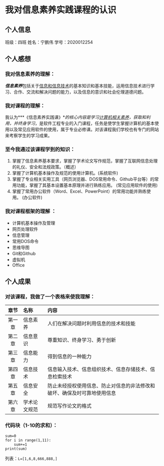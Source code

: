 # 我对信息素养实践课程的认识  
## 个人信息  
班级：四班     姓名：宁鹏伟     学号：2020012254 
## 个人感想  
### 我对信息素养的理解：  
***信息素养***包括关于<u>信息和信息技术</u>的基本知识和基本技能，运用信息技术进行学习、合作、交流和解决问题的能力，以及信息的意识和社会伦理道德问题。 
### 我对课程的理解：  
我认为***《信息素养实践课》***的核心内容是学习<u>计算机相关素养</u>，获取和利用，并*终身学习*，是软件工程专业的入门课程，任务是使学生掌握计算机的基本使用以及常见应用软件的使用，属于专业必修课。对该课程我们学校也有专门的网站来考察学生的学习成果。[](http://www.edu2act.cn/team/xin-xi-su-yang-shi-jian/intro) 
### 至今我通过该课程学到的知识：  
1. 掌握了信息素养基本要求，掌握了学术论文写作规范，掌握了互联网信息处理的礼仪、安全和法规政策。（概述） 
2. 掌握了计算机基本操作及规范的使用计算机。(系统软件) 
3. 掌握了专业相关实用工具（网页浏览器、DOS常用命令、Github平台等）的常用功能，掌握了其基本设置基本原理并进行熟练应用。  (常见应用软件的使用) 
4. 掌握了常用办公软件（Word、Excel、PowerPoint）的常用功能并熟练使用。 (办公软件) 
### 我对课程框架的理解 ：  
+ 计算机基本操作及管理 
+ 网页处理软件 
+ 信息管理 
+ 常用DOS命令 
+ 思维导图 
+ Git和Github 
+ 虚拟机 
+ Office 
## 个人成果  
### 对该课程，我做了一个表格来使我理解：  
|章节|名称|内容|
|:-:|:-|:-|
|第一章|信息素养|人们在解决问题时利用信息的技术和技能|
|第二章|信息意识|尊重知识、终身学习、勇于创新|
|第三章|信息能力|得到信息的一种能力|
|第四章|信息技术|信息输入技术、信息组织技术、信息存储技术、信息检索技术|
|第五章|信息安全|防止未经授权使用信息、防止对信息的非法修改和破坏、确保及时可靠地使用信息|
|第六章|学术论文规范|规范写作论文的格式|
### 代码块（1-10的求和）：  
```
sum=0
for i in range(1,11):
    sum+=1
print(sum)
```
列表：`L=[1,6,8,666,888,]` 
